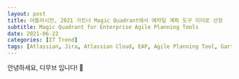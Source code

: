 ```yaml
---
layout: post
title: 아틀라시안, 2021 가트너 Magic Quadrant에서 애자일 계획 도구 리더로 선정
subtitle: Magic Quadrant for Enterprise Agile Planning Tools
date: 2021-06-22
categories: [IT Trend]
tags: [Atlassian, Jira, Atlassian Cloud, EAP, Agile Planning Tool, Gartner, Magic Quadrant, Jira Align, 매직쿼드런트, 아틀라시안, 애자일계획도구]
---
```

안녕하세요, 디무브 입니다! 🎈




<!--stackedit_data:
eyJoaXN0b3J5IjpbLTE1MzA4Mjk2ODldfQ==
-->